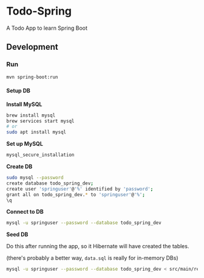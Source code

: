 # Todo-Spring

A Todo App to learn Spring Boot

## Development

### Run 

```bash
mvn spring-boot:run
```

#### Setup DB

**Install MySQL**

```bash
brew install mysql
brew services start mysql
# or
sudo apt install mysql
```

**Set up MySQL**

```bash
mysql_secure_installation
```

**Create DB**

```bash
sudo mysql --password
create database todo_spring_dev;
create user 'springuser'@'%' identified by 'password';
grant all on todo_spring_dev.* to 'springuser'@'%';
\q
```

**Connect to DB**

```bash
mysql -u springuser --password --database todo_spring_dev
```

**Seed DB**

Do this after running the app, so it Hibernate will have created the tables.

(there's probably a better way, `data.sql` is really for in-memory DBs)

```bash
mysql -u springuser --password --database todo_spring_dev < src/main/resources/data.sql
```

